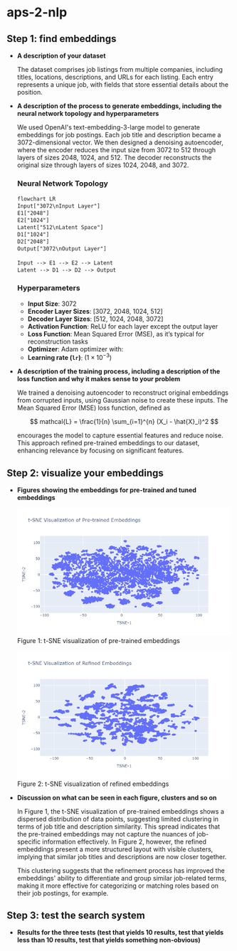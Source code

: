 # aps-2-nlp


## Step 1: find embeddings

* **A description of your dataset**

    The dataset comprises job listings from multiple companies, including titles, locations, descriptions, and URLs for each listing. Each entry represents a unique job, with fields that store essential details about the position.

* **A description of the process to generate embeddings, including the neural network topology and hyperparameters**
    
    We used OpenAI's text-embedding-3-large model to generate embeddings for job postings. Each job title and description became a 3072-dimensional vector. We then designed a denoising autoencoder, where the encoder reduces the input size from 3072 to 512 through layers of sizes 2048, 1024, and 512. The decoder reconstructs the original size through layers of sizes 1024, 2048, and 3072.

    ### Neural Network Topology

    ```mermaid
    flowchart LR
    Input["3072\nInput Layer"]
    E1["2048"]
    E2["1024"]
    Latent["512\nLatent Space"]
    D1["1024"]
    D2["2048"]
    Output["3072\nOutput Layer"]

    Input --> E1 --> E2 --> Latent
    Latent --> D1 --> D2 --> Output

    ```
    ### Hyperparameters

    - **Input Size**: 3072
    - **Encoder Layer Sizes**: [3072, 2048, 1024, 512]
    - **Decoder Layer Sizes**: [512, 1024, 2048, 3072]
    - **Activation Function**: ReLU for each layer except the output layer
    - **Loss Function**: Mean Squared Error (MSE), as it’s typical for reconstruction tasks
    - **Optimizer**: Adam optimizer with:
    - **Learning rate (`lr`)**: $(1 \times 10^{-3})$


* **A description of the training process, including a description of the loss function and why it makes sense to your problem**

    We trained a denoising autoencoder to reconstruct original embeddings from corrupted inputs, using Gaussian noise to create these inputs. The Mean Squared Error (MSE) loss function, defined as

    ```math

    mathcal{L} = \frac{1}{n} \sum_{i=1}^{n} (X_i - \hat{X}_i)^2
    
    ```

    encourages the model to capture essential features and reduce noise. This approach refined pre-trained embeddings to our dataset, enhancing relevance by focusing on significant features.


## Step 2: visualize your embeddings

* **Figures showing the embeddings for pre-trained and tuned embeddings**

    ![Pre-trained t-SNE Embeddings](./images/Pre_trained_Embeddings.png)
    Figure 1: t-SNE visualization of pre-trained embeddings


    ![Refined t-SNE Embeddings](./images/Refined_Embeddings.png)
    Figure 2: t-SNE visualization of refined embeddings

* **Discussion on what can be seen in each figure, clusters and so on**

    In Figure 1, the t-SNE visualization of pre-trained embeddings shows a dispersed distribution of data points, suggesting limited clustering in terms of job title and description similarity. This spread indicates that the pre-trained embeddings may not capture the nuances of job-specific information effectively. In Figure 2, however, the refined embeddings present a more structured layout with visible clusters, implying that similar job titles and descriptions are now closer together.

    This clustering suggests that the refinement process has improved the embeddings' ability to differentiate and group similar job-related terms, making it more effective for categorizing or matching roles based on their job postings, for example.

## Step 3: test the search system

* **Results for the three tests (test that yields 10 results, test that yields less than 10 results, test that yields something non-obvious)**






